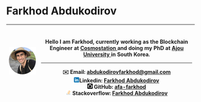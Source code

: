 # Farkhod Abdukodirov


| ![Profile](images/personal-image.png) | <br><br> Hello I am Farkhod, currently working as the Blockchain Engineer at <a href="https://www.cosmostation.io/" target="_blank"> Cosmostation </a> and doing my PhD at <a href="https://www.ajou.ac.kr/en/index.do" target="_blank"> Ajou University </a> in **South Korea**. <hr> ✉️ Email: abdukodirovfarkhod@gmail.com <br> <img src="/images/linkedin.png" width="14"/>Linkedin: <a href="https://www.linkedin.com/in/farkhod-abdukodirov-32ab32150/" target="_blank"> Farkhod Abdukodirov </a> <br> <img src="/images/github.png" width="14"/> GitHub: <a href="https://github.com/afa-farkhod" target="_blank"> afa-farkhod </a> <br> <img src="/images/stack.png" width="14"/> Stackoverflow: <a href="https://stackoverflow.com/users/8278630/farkhod-abdukodirov" target="_blank"> Farkhod Abdukodirov </a> |
|-------------------------------------------|--------------------------------------------------------------------------------------------------------------------------------------------------------------------------------------------------------------------------------------------------------------------------------------------------------------------------------------------------------------------------------------------------------------------------------------------------------------------------------------------------------------------------------------------------------------------------------------------------------------------------------------------------------------------------------------------------------------------------------------------------------------------------------------------------------------------------|